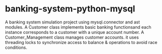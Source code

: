# banking-system-python-mysql
A banking system simulation project using mysql.connector and ast modules. A Customer class implements basic banking functionsand each instance corresponds to a customer with a unique account number. A Customer_Management class manages customer accounts. it uses threading locks to synchronize access to balance &amp; operations to avoid race conditions.
